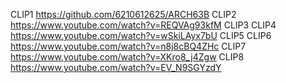 CLIP1 https://github.com/6210612625/ARCH63B
CLIP2 https://www.youtube.com/watch?v=REQVAg93kfM
CLIP3 
CLIP4 https://www.youtube.com/watch?v=wSkiLAyx7bU
CLIP5
CLIP6 https://www.youtube.com/watch?v=n8j8cBQ4ZHc
CLIP7 https://www.youtube.com/watch?v=XKro8_j4Zgw
CLIP8 https://www.youtube.com/watch?v=EV_N9SGYzdY 
